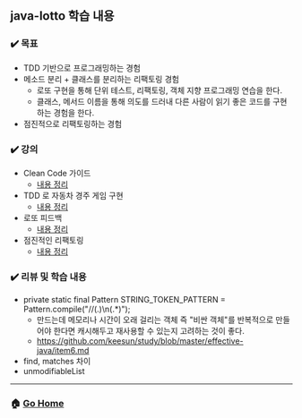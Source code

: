 ## java-lotto 학습 내용

### :heavy_check_mark: 목표
- TDD 기반으로 프로그래밍하는 경험
- 메소드 분리 + 클래스를 분리하는 리팩토링 경험
  - 로또 구현을 통해 단위 테스트, 리팩토링, 객체 지향 프로그래밍 연습을 한다.
  - 클래스, 메서드 이름을 통해 의도를 드러내 다른 사람이 읽기 좋은 코드를 구현하는 경험을 한다.
- 점진적으로 리팩토링하는 경험 

### :heavy_check_mark: 강의
- Clean Code 가이드 
  - [내용 정리](./clean-code-guide.md)
- TDD 로 자동차 경주 게임 구현 
  - [내용 정리](./tdd-racingcar.md)
- 로또 피드백 
  - [내용 정리](./lotto-feedback.md)
- 점진적인 리팩토링 
  - [내용 정리](./progressive-refactoring.md)

### :heavy_check_mark: 리뷰 및 학습 내용 
- private static final Pattern STRING_TOKEN_PATTERN = Pattern.compile("//(.)\\n(.*)");
  - 만드는데 메모리나 시간이 오래 걸리는 객체 즉 "비싼 객체"를 반복적으로 만들어야 한다면 캐시해두고 재사용할 수 있는지 고려하는 것이 좋다.
  - https://github.com/keesun/study/blob/master/effective-java/item6.md
- find, matches 차이
- unmodifiableList

---

### :house: [Go Home](https://github.com/gmlwjd9405/tdd-refactoring-clean-code-8)